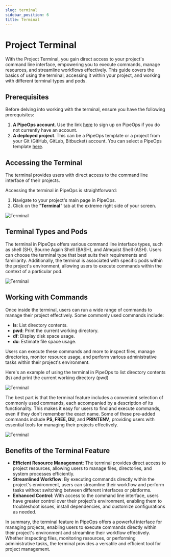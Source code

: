 ```yaml
---
slug: terminal
sidebar_position: 6
title: Terminal
---
```


# Project Terminal

With the Project Terminal, you gain direct access to your project's command line interface, empowering you to execute commands, manage resources, and streamline workflows effectively. This guide covers the basics of using the terminal, accessing it within your project, and working with different terminal types and pods.

## Prerequisites

Before delving into working with the terminal, ensure you have the following prerequisites:

1. **A PipeOps account**. Use the link [here](https://console.pipeops.io/signup) to sign up on PipeOps if you do not currently have an account.
2. **A deployed project**. This can be a PipeOps template or a project from your Git (GitHub, GitLab, Bitbucket) account. You can select a PipeOps template [here](https://github.com/orgs/pipeops-dev/repositories).

## Accessing the Terminal

The terminal provides users with direct access to the command line interface of their projects.

Accessing the terminal in PipeOps is straightforward:

1. Navigate to your project's main page in PipeOps.
2. Click on the "**Terminal**" tab at the extreme right side of your screen.

![Terminal](https://pub-30c11acc143348fcae20835653c5514d.r2.dev//20/48/1_692685a378.png)

## Terminal Types and Pods

The terminal in PipeOps offers various command line interface types, such as shell (SH), Bourne Again Shell (BASH), and Almquist Shell (ASH). Users can choose the terminal type that best suits their requirements and familiarity. Additionally, the terminal is associated with specific pods within the project's environment, allowing users to execute commands within the context of a particular pod.

![Terminal](https://pub-30c11acc143348fcae20835653c5514d.r2.dev//20/48/2_716fca11ef.png)

## Working with Commands

Once inside the terminal, users can run a wide range of commands to manage their project effectively. Some commonly used commands include:

- **ls**: List directory contents.
- **pwd**: Print the current working directory.
- **df**: Display disk space usage.
- **du**: Estimate file space usage.

Users can execute these commands and more to inspect files, manage directories, monitor resource usage, and perform various administrative tasks within their project's environment.

Here's an example of using the terminal in PipeOps to list directory contents (ls) and print the current working directory (pwd)

![Terminal](https://pub-30c11acc143348fcae20835653c5514d.r2.dev//20/48/3_46645af740.png)

The best part is that the terminal feature includes a convenient selection of commonly used commands, each accompanied by a description of its functionality. This makes it easy for users to find and execute commands, even if they don't remember the exact name. Some of these pre-added commands include **PS, FREE, DU**, and **PRINTENV**, providing users with essential tools for managing their projects effectively.

![Terminal](https://pub-30c11acc143348fcae20835653c5514d.r2.dev//20/48/1_692685a378.png)

## Benefits of the Terminal Feature

- **Efficient Resource Management**: The terminal provides direct access to project resources, allowing users to manage files, directories, and system processes efficiently.
- **Streamlined Workflow**: By executing commands directly within the project's environment, users can streamline their workflow and perform tasks without switching between different interfaces or platforms.
- **Enhanced Control**: With access to the command line interface, users have greater control over their project's environment, enabling them to troubleshoot issues, install dependencies, and customize configurations as needed.

In summary, the terminal feature in PipeOps offers a powerful interface for managing projects, enabling users to execute commands directly within their project's environment and streamline their workflow effectively. Whether inspecting files, monitoring resources, or performing administrative tasks, the terminal provides a versatile and efficient tool for project management.
